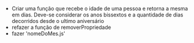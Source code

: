 - Criar uma função que recebe o idade de uma pessoa e retorna a mesma em dias. Deve-se considerar os anos bissextos e a quantidade de dias decorridos desde o ultimo aniversário
- refazer a função de removerPropriedade
- fazer 'nomeDoMes.js'